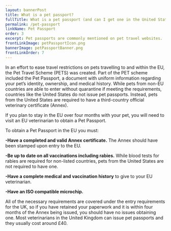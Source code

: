 ```yaml
---
layout: bannerPost
title: What is a pet passport?
fullTitle: What is a pet passport (and can I get one in the United States)?
permalink: /pet-passport
linkName: Pet Passport
order: 3
excerpt: Pet passports are commonly mentioned on pet travel websites.  This article explains what a pet passport is and where you can find one
frontLinkImage: petPassportIcon.png
bannerImage: petPassportBanner.png
frontLinkOrder: 7
---
```


In an effort to ease travel restrictions on pets travelling to and within the EU, the Pet Travel Scheme (PETS) was created.  Part of the PET scheme included the Pet Passport, a document with uniform information regarding your pet’s identity, ownership, and medical history.  While pets from non-EU countries are able to enter without quarantine if meeting the requirements, countries like the United States do not issue pet passports.  Instead, pets from the United States are required to have a third-country official veterinary certificate (Annex).  

If you plan to stay in the EU over four months with your pet, you will need to visit an EU veterinarian to obtain a Pet Passport.  

To obtain a Pet Passport in the EU you must:  

<b>-Have a completed and valid Annex certificate.</b>  The Annex should have been stamped upon entry to the EU.

<b>-Be up to date on all vaccinations including rabies.</b>  While blood tests for rabies are required for non-listed countries, pets from the United States are not required to have one.

<b>-Have a complete medical and vaccination history</b> to give to your EU veterinarian.

<b>-Have an ISO compatible microchip.</b>

All of the necessary requirements are covered under the entry requirements for the UK, so if you have retained your paperwork and it is within four months of the Annex being issued, you should have no issues obtaining one.  Most veterinarians in the United Kingdom can issue pet passports and they usually cost around £40.  